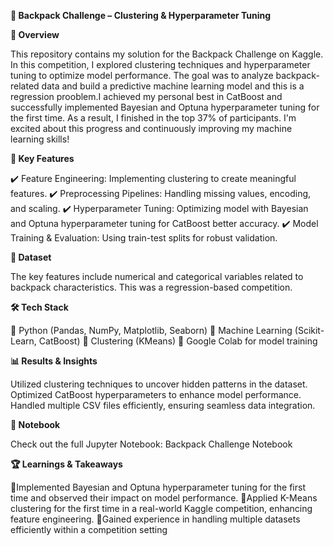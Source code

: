 **🎒 Backpack Challenge – Clustering & Hyperparameter Tuning**

**📌 Overview**

This repository contains my solution for the Backpack Challenge on Kaggle. In this competition, I explored clustering techniques and hyperparameter tuning to optimize model performance. The goal was to analyze backpack-related data and build a predictive machine learning model and this is a regression prooblem.I achieved my personal best in CatBoost and successfully implemented Bayesian and Optuna hyperparameter tuning for the first time. As a result, I finished in the top 37% of participants. I'm excited about this progress and continuously improving my machine learning skills! 

**🚀 Key Features**

✔️ Feature Engineering: Implementing clustering to create meaningful features.
✔️ Preprocessing Pipelines: Handling missing values, encoding, and scaling.
✔️ Hyperparameter Tuning: Optimizing model with Bayesian and Optuna hyperparameter tuning for CatBoost better accuracy.
✔️ Model Training & Evaluation: Using train-test splits for robust validation.

**📂 Dataset**

The key features include numerical and categorical variables related to backpack characteristics. This was a regression-based competition.

**🛠️ Tech Stack**

🔹 Python (Pandas, NumPy, Matplotlib, Seaborn)
🔹 Machine Learning (Scikit-Learn, CatBoost)
🔹 Clustering (KMeans)
🔹 Google Colab for model training

**📊 Results & Insights**

Utilized clustering techniques to uncover hidden patterns in the dataset.
Optimized CatBoost hyperparameters to enhance model performance.
Handled multiple CSV files efficiently, ensuring seamless data integration.

**📁 Notebook**

Check out the full Jupyter Notebook:
Backpack Challenge Notebook

**🏆 Learnings & Takeaways**

🔹Implemented Bayesian and Optuna hyperparameter tuning for the first time and observed their impact on model performance.
🔹Applied K-Means clustering for the first time in a real-world Kaggle competition, enhancing feature engineering.
🔹Gained experience in handling multiple datasets efficiently within a competition setting


